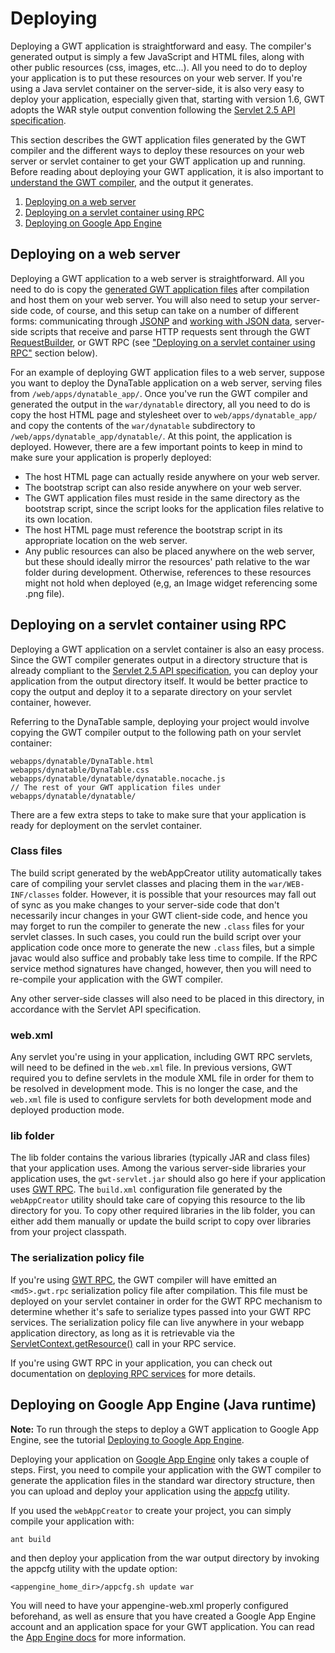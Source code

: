 Deploying
===

Deploying a GWT application is straightforward and easy. The compiler's generated output is simply a few JavaScript and HTML files, along with other public resources (css, images, etc...). All you need to do to deploy your application is to put these resources on your web server. If you're using a Java servlet container on the server-side, it is also very easy to deploy your application, especially given that, starting with version 1.6, GWT adopts the WAR style output convention following the [Servlet 2.5 API specification](http://jcp.org/aboutJava/communityprocess/mrel/jsr154/index2.html).

This section describes the GWT application files generated by the GWT compiler and the different ways to deploy these resources on your web server or servlet container to get your GWT application up and running. Before reading about deploying your GWT application, it is also important to [understand the GWT compiler](DevGuideCompilingAndDebugging.html#DevGuideJavaToJavaScriptCompiler), and the output it generates.

1.  [Deploying on a web server](#DevGuideDeployingWebServer)
2.  [Deploying on a servlet container using RPC](#DevGuideDeployingServletContainerUsingRPC)
3.  [Deploying on Google App Engine](#DevGuideDeployingAppEngine)

## Deploying on a web server<a id="DevGuideDeployingWebServer"></a>

Deploying a GWT application to a web server is straightforward. All you need to do is copy the [generated GWT application files](DevGuideCompilingAndDebugging.html#DevGuideJavaToJavaScriptCompiler) after compilation and host them on your web server. You will also need to setup your server-side code, of course, and this setup can take on a number of different forms: communicating through [JSONP](/javadoc/latest/com/google/gwt/jsonp/client/JsonpRequestBuilder.html)
and [working with JSON data](DevGuideCodingBasics.html#DevGuideJSON), server-side scripts that receive and parse HTTP requests sent through the GWT [RequestBuilder](/javadoc/latest/com/google/gwt/http/client/RequestBuilder.html), or GWT RPC (see ["Deploying on a servlet container using RPC"](#DevGuideDeployingServletContainerUsingRPC) section below).

For an example of deploying GWT application files to a web server, suppose you want to deploy the DynaTable application on a web server, serving files from `/web/apps/dynatable_app/`. Once you've run the GWT compiler and generated the output in the `war/dynatable` directory, all you need to do is copy the host HTML page and stylesheet over to `web/apps/dynatable_app/` and copy the contents of the `war/dynatable` subdirectory to `/web/apps/dynatable_app/dynatable/`. At this point, the application is deployed. However, there are a few important points to keep in mind to make sure your application is properly deployed:

*   The host HTML page can actually reside anywhere on your web server.
*   The bootstrap script can also reside anywhere on your web server.
*   The GWT application files must reside in the same directory as the bootstrap script, since the script looks for the application files relative to its own location.
*   The host HTML page must reference the bootstrap script in its appropriate location on the web server.
*   Any public resources can also be placed anywhere on the web server, but these should ideally mirror the resources' path relative to the war folder during development. Otherwise, references to these resources might not hold when deployed (e,g, an Image widget referencing some .png file).

## Deploying on a servlet container using RPC<a id="DevGuideDeployingServletContainerUsingRPC"></a>

Deploying a GWT application on a servlet container is also an easy process. Since the GWT compiler generates output in a directory structure that is already compliant to the [Servlet 2.5 API specification](http://jcp.org/aboutJava/communityprocess/mrel/jsr154/index2.html), you can deploy your application from the output directory itself. It would be better practice to copy the output and deploy it to a separate directory on your servlet container, however.

Referring to the DynaTable sample, deploying your project would involve copying the GWT compiler output to the following path on your servlet container:

```
webapps/dynatable/DynaTable.html
webapps/dynatable/DynaTable.css
webapps/dynatable/dynatable/dynatable.nocache.js
// The rest of your GWT application files under webapps/dynatable/dynatable/
```

There are a few extra steps to take to make sure that your application is ready for deployment on the servlet container.

### Class files

The build script generated by the webAppCreator utility automatically takes care of compiling your servlet classes and placing them in the `war/WEB-INF/classes` folder. However, it is possible that your resources may fall out of sync as you make changes to your server-side code that don't necessarily incur changes in your GWT client-side code, and hence you may forget to run the compiler to generate the new `.class` files for your servlet classes. In such cases, you could run the build script over your application code once more to generate the new `.class` files, but a simple javac would also suffice and probably take less time to compile. If the RPC service method signatures have changed, however, then you will need to re-compile your application with the GWT compiler.

Any other server-side classes will also need to be placed in this directory, in accordance with the Servlet API specification.

### web.xml

Any servlet you're using in your application, including GWT RPC servlets,
will need to be defined in the `web.xml` file. In previous versions,
GWT required you to define servlets in the module XML file in order for them to
be resolved in development mode. This is no longer the case, and the
`web.xml` file is used to configure servlets for both development
mode and deployed production mode.

### lib folder

The lib folder contains the various libraries (typically JAR and class files) that your application uses. Among the various server-side libraries your application uses, the `gwt-servlet.jar` should also go here if your application uses [GWT RPC](DevGuideServerCommunication.html#DevGuideRemoteProcedureCalls). The `build.xml` configuration file generated by the `webAppCreator` utility should take care of copying this resource to the lib directory for you. To copy other required libraries in the lib folder, you can either add them manually or update the build script to copy over libraries from your project classpath.

### The serialization policy file

If you're using [GWT RPC](DevGuideServerCommunication.html#DevGuideRemoteProcedureCalls), the GWT compiler will have emitted an `<md5>.gwt.rpc` serialization policy file after compilation. This file must be deployed on your servlet container in order for the GWT RPC mechanism to determine whether it's safe to serialize types passed into your GWT RPC services. The serialization policy file can live anywhere in your webapp application directory, as long as it is retrievable via the [ServletContext.getResource()](http://java.sun.com/products/servlet/2.3/javadoc/javax/servlet/ServletContext.html#getContext\(java.lang.String\)) call in your RPC service.

If you're using GWT RPC in your application, you can check out documentation on [deploying RPC services](DevGuideServerCommunication.html#DevGuideRPCDeployment) for more details.

## Deploying on Google App Engine (Java runtime)<a id="DevGuideDeployingAppEngine"></a>

**Note:** To run through the steps to deploy a GWT application to Google App Engine, see the tutorial [Deploying to Google App Engine](tutorial/appengine.html).

Deploying your application on [Google App Engine](https://developers.google.com/appengine/docs/java/gettingstarted/) only takes a couple of steps. First, you need to compile your application with the GWT compiler to generate the application files in the standard war directory structure, then you can upload and deploy your application using the [appcfg](https://developers.google.com/appengine/docs/java/tools/uploadinganapp#Uploading_the_App) utility.

If you used the `webAppCreator` to create your project, you can simply compile your application with:

```
ant build
```

and then deploy your application from the war output directory by invoking the appcfg utility with the update option:

```
<appengine_home_dir>/appcfg.sh update war
```

You will need to have your appengine-web.xml properly configured beforehand, as well as ensure that you have created a Google App Engine account and an application space for your GWT application. You can read the [App Engine docs](//developers.google.com/appengine/docs/java/gettingstarted/) for more information.
